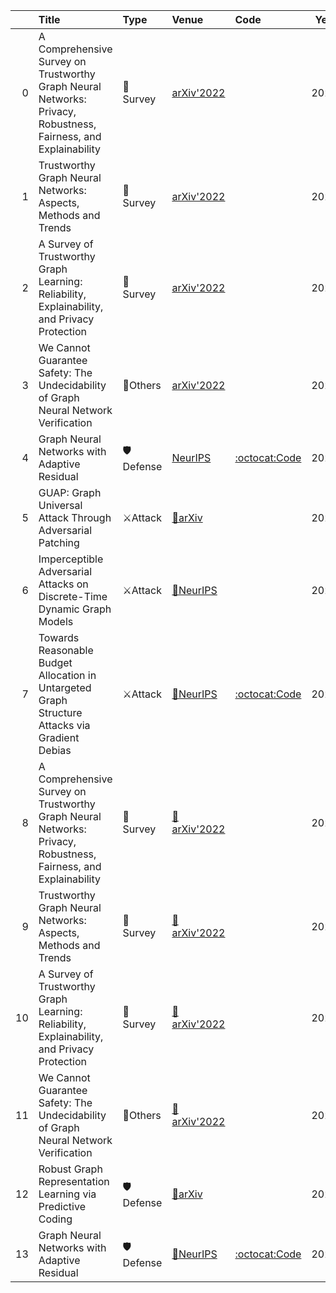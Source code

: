 |    | Title                                                                                                          | Type     | Venue                                                    | Code                                                             |   Year | State   | Date       |
|---:|:---------------------------------------------------------------------------------------------------------------|:---------|:---------------------------------------------------------|:-----------------------------------------------------------------|-------:|:--------|:-----------|
|  0 | A Comprehensive Survey on Trustworthy Graph Neural Networks: Privacy, Robustness, Fairness, and Explainability | 📃Survey | [arXiv'2022](https://arxiv.org/abs/2204.08570)           |                                                                  |   2022 | Removed | 2023-01-30 |
|  1 | Trustworthy Graph Neural Networks: Aspects, Methods and Trends                                                 | 📃Survey | [arXiv'2022](https://arxiv.org/abs/2205.07424)           |                                                                  |   2022 | Removed | 2023-01-30 |
|  2 | A Survey of Trustworthy Graph Learning: Reliability, Explainability, and Privacy Protection                    | 📃Survey | [arXiv'2022](hhttps://arxiv.org/abs/2205.10014)          |                                                                  |   2022 | Removed | 2023-01-30 |
|  3 | We Cannot Guarantee Safety: The Undecidability of Graph Neural Network Verification                            | 🚀Others | [arXiv'2022](https://arxiv.org/abs/2206.05070)           |                                                                  |   2022 | Removed | 2023-01-30 |
|  4 | Graph Neural Networks with Adaptive Residual                                                                   | 🛡Defense | [NeurIPS](https://openreview.net/forum?id=hfkER_KJiNw)   | [:octocat:Code](https://github.com/lxiaorui/AirGNN)              |   2021 | Removed | 2023-01-30 |
|  5 | GUAP: Graph Universal Attack Through Adversarial Patching                                                      | ⚔Attack  | [📝arXiv](https://arxiv.org/abs/2301.01731)              |                                                                  |   2023 | Added   | 2023-01-30 |
|  6 | Imperceptible Adversarial Attacks on Discrete-Time Dynamic Graph Models                                        | ⚔Attack  | [📝NeurIPS](https://openreview.net/forum?id=YMrdoXP3x_A) |                                                                  |   2022 | Added   | 2023-01-30 |
|  7 | Towards Reasonable Budget Allocation in Untargeted Graph Structure Attacks via Gradient Debias                 | ⚔Attack  | [📝NeurIPS](https://openreview.net/forum?id=vkGk2HI8oOP) | [:octocat:Code](https://github.com/Zihan-Liu-00/GraD--NeurIPS22) |   2022 | Added   | 2023-01-30 |
|  8 | A Comprehensive Survey on Trustworthy Graph Neural Networks: Privacy, Robustness, Fairness, and Explainability | 📃Survey | [📝arXiv'2022](https://arxiv.org/abs/2204.08570)         |                                                                  |   2022 | Added   | 2023-01-30 |
|  9 | Trustworthy Graph Neural Networks: Aspects, Methods and Trends                                                 | 📃Survey | [📝arXiv'2022](https://arxiv.org/abs/2205.07424)         |                                                                  |   2022 | Added   | 2023-01-30 |
| 10 | A Survey of Trustworthy Graph Learning: Reliability, Explainability, and Privacy Protection                    | 📃Survey | [📝arXiv'2022](hhttps://arxiv.org/abs/2205.10014)        |                                                                  |   2022 | Added   | 2023-01-30 |
| 11 | We Cannot Guarantee Safety: The Undecidability of Graph Neural Network Verification                            | 🚀Others | [📝arXiv'2022](https://arxiv.org/abs/2206.05070)         |                                                                  |   2022 | Added   | 2023-01-30 |
| 12 | Robust Graph Representation Learning via Predictive Coding                                                     | 🛡Defense | [📝arXiv](https://arxiv.org/abs/2212.04656)              |                                                                  |   2022 | Added   | 2023-01-30 |
| 13 | Graph Neural Networks with Adaptive Residual                                                                   | 🛡Defense | [📝NeurIPS](https://openreview.net/forum?id=hfkER_KJiNw) | [:octocat:Code](https://github.com/lxiaorui/AirGNN)              |   2021 | Added   | 2023-01-30 |